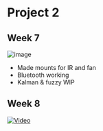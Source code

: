 # Project 2

## Week 7
![image](Week7.gif "image")
  * Made mounts for IR and fan
  * Bluetooth working
  * Kalman & fuzzy WIP

## Week 8 
[![Video](http://img.youtube.com/vi/3e5DxT6VL3k/0.jpg)](http://www.youtube.com/watch?v=3e5DxT6VL3k)

